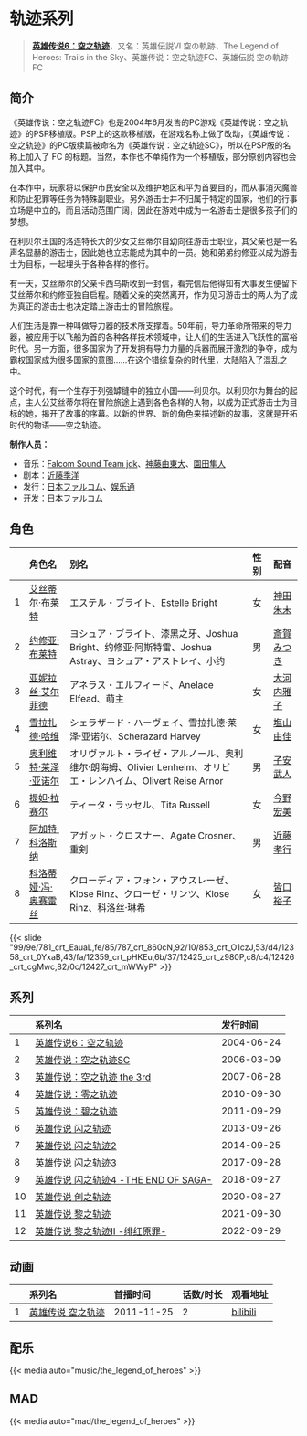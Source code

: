 # 轨迹系列


> <u>**[英雄传说6：空之轨迹](https://bgm.tv/subject/260)**</u>，又名：英雄伝説VI 空の軌跡、The Legend of Heroes: Trails in the Sky、英雄传说：空之轨迹FC、英雄伝説 空の軌跡FC

## 简介


《英雄传说：空之轨迹FC》也是2004年6月发售的PC游戏《英雄传说：空之轨迹》的PSP移植版。PSP上的这款移植版，在游戏名称上做了改动，《英雄传说：空之轨迹》的PC版续篇被命名为《英雄传说：空之轨迹SC》，所以在PSP版的名称上加入了 FC 的标题。当然，本作也不单纯作为一个移植版，部分原创内容也会加入其中。

在本作中，玩家将以保护市民安全以及维护地区和平为首要目的，而从事消灭魔兽和防止犯罪等任务为特殊副职业。另外游击士并不归属于特定的国家，他们的行事立场是中立的，而且活动范围广阔，因此在游戏中成为一名游击士是很多孩子们的梦想。

在利贝尔王国的洛连特长大的少女艾丝蒂尔自幼向往游击士职业，其父亲也是一名声名显赫的游击士，因此她也立志能成为其中的一员。她和弟弟约修亚以成为游击士为目标，一起埋头于各种各样的修行。

有一天，艾丝蒂尔的父亲卡西乌斯收到一封信，看完信后他得知有大事发生便留下艾丝蒂尔和约修亚独自启程。随着父亲的突然离开，作为见习游击士的两人为了成为真正的游击士也决定踏上游击士的冒险旅程。

人们生活是靠一种叫做导力器的技术所支撑着。50年前，导力革命所带来的导力器，被应用于以飞船为首的各种各样技术领域中，让人们的生活进入飞跃性的富裕时代。另一方面，很多国家为了开发拥有导力力量的兵器而展开激烈的争夺，成为霸权国家成为很多国家的意图……在这个错综复杂的时代里，大陆陷入了混乱之中。

这个时代，有一个生存于列强罅缝中的独立小国——利贝尔。以利贝尔为舞台的起点，主人公艾丝蒂尔将在冒险旅途上遇到各色各样的人物，以成为正式游击士为目标的她，揭开了故事的序幕。以新的世界、新的角色来描述新的故事，这就是开拓时代的物语——空之轨迹。

**制作人员：**
- 音乐：[Falcom Sound Team jdk](https://bgm.tv/person/7219)、[神藤由東大](https://bgm.tv/person/8727)、[園田隼人](https://bgm.tv/person/13647)
- 剧本：[近藤季洋](https://bgm.tv/person/40124)
- 发行：[日本ファルコム](https://bgm.tv/person/6792)、[娱乐通](https://bgm.tv/person/37494)
- 开发：[日本ファルコム](https://bgm.tv/person/6792)

## 角色

|     |   角色名   |   别名  | 性别 |  配音  |
|:--- |:------  |:----      |:---  |:--   |
| 1 | [艾丝蒂尔·布莱特](https://bgm.tv/character/781) | エステル・ブライト、Estelle Bright | 女 | [神田朱未](https://bgm.tv/person/4278) |
| 2 | [约修亚·布莱特](https://bgm.tv/character/787) | ヨシュア・ブライト、漆黑之牙、Joshua Bright、约修亚·阿斯特雷、Joshua Astray、ヨシュア・アストレイ、小约 | 男 | [斎賀みつき](https://bgm.tv/person/3924) |
| 3 | [亚妮拉丝·艾尔菲德](https://bgm.tv/character/853) | アネラス・エルフィード、Anelace Elfead、萌主 | 女 | [大河内雅子](https://bgm.tv/person/14331) |
| 4 | [雪拉扎德·哈维](https://bgm.tv/character/12358) | シェラザード・ハーヴェイ、雪拉扎德·莱泽·亚诺尔、Scherazard Harvey | 女 | [塩山由佳](https://bgm.tv/person/5235) |
| 5 | [奥利维特·莱泽·亚诺尔](https://bgm.tv/character/12359) | オリヴァルト・ライゼ・アルノール、奥利维尔·朗海姆、Olivier Lenheim、オリビエ・レンハイム、Olivert Reise Arnor | 男 | [子安武人](https://bgm.tv/person/1096) |
| 6 | [提妲·拉赛尔](https://bgm.tv/character/12425) | ティータ・ラッセル、Tita Russell | 女 | [今野宏美](https://bgm.tv/person/4457) |
| 7 | [阿加特·科洛斯纳](https://bgm.tv/character/12426) | アガット・クロスナー、Agate Crosner、重剣 | 男 | [近藤孝行](https://bgm.tv/person/3980) |
| 8 | [科洛蒂娅·冯·奥赛雷丝](https://bgm.tv/character/12427) | クローディア・フォン・アウスレーゼ、Klose Rinz、クローゼ・リンツ、Klose Rinz、科洛丝·琳希 | 女 | [皆口裕子](https://bgm.tv/person/4362) |

{{< slide "99/9e/781_crt_EauaL,fe/85/787_crt_860cN,92/10/853_crt_O1czJ,53/d4/12358_crt_0YxaB,43/fa/12359_crt_pHKEu,6b/37/12425_crt_z980P,c8/c4/12426_crt_cgMwc,82/0c/12427_crt_mWWyP" >}}

## 系列

|     |   系列名   |   发行时间  |
|:---   |:------  |:----      |
| 1 | [英雄传说6：空之轨迹](http://bgm.tv/subject/260) | 2004-06-24 |
| 2 | [英雄传说：空之轨迹SC](http://bgm.tv/subject/343) | 2006-03-09 |
| 3 | [英雄传说：空之轨迹 the 3rd](http://bgm.tv/subject/825) | 2007-06-28 |
| 4 | [英雄传说：零之轨迹](http://bgm.tv/subject/8255) | 2010-09-30 |
| 5 | [英雄传说：碧之轨迹](http://bgm.tv/subject/14426) | 2011-09-29 |
| 6 | [英雄传说 闪之轨迹](http://bgm.tv/subject/56949) | 2013-09-26 |
| 7 | [英雄传说 闪之轨迹2](http://bgm.tv/subject/89140) | 2014-09-25 |
| 8 | [英雄传说 闪之轨迹3](http://bgm.tv/subject/161195) | 2017-09-28 |
| 9 | [英雄传说 闪之轨迹4 -THE END OF SAGA-](http://bgm.tv/subject/229635) | 2018-09-27 |
| 10 | [英雄传说 创之轨迹](http://bgm.tv/subject/296774) | 2020-08-27 |
| 11 | [英雄传说 黎之轨迹](http://bgm.tv/subject/322621) | 2021-09-30 |
| 12 | [英雄传说 黎之轨迹Ⅱ -绯红原罪-](http://bgm.tv/subject/362627) | 2022-09-29 |


## 动画


|     | 系列名                                       | 首播时间       | 话数/时长 | 观看地址                                                      |
| :-- | :---------------------------------------- | :--------- | :---- | :-------------------------------------------------------- |
| 1   | [英雄传说 空之轨迹](https://bgm.tv/subject/14952) | 2011-11-25 | 2     | [bilibili](https://www.bilibili.com/bangumi/play/ep75194) |



## 配乐

{{< media auto="music/the_legend_of_heroes" >}}


## MAD

{{< media  auto="mad/the_legend_of_heroes"  >}}

